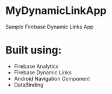 # MyDynamicLinkApp
Sample Firebase Dynamic Links App

# Built using:
- Firebase Analytics
- Firebase Dynamic Links
- Android Navigation Component
- DataBinding
